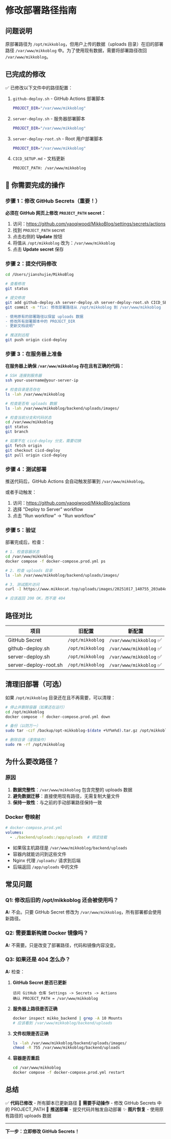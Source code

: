 # 修改部署路径指南

## 问题说明

原部署路径为 `/opt/mikkoblog`，但用户上传的数据（uploads 目录）在旧的部署路径 `/var/www/mikkoblog` 中。为了使用现有数据，需要将部署路径改回 `/var/www/mikkoblog`。

## 已完成的修改

✅ 已修改以下文件中的路径配置：

1. `github-deploy.sh` - GitHub Actions 部署脚本
   ```bash
   PROJECT_DIR="/var/www/mikkoblog"
   ```

2. `server-deploy.sh` - 服务器部署脚本
   ```bash
   PROJECT_DIR="/var/www/mikkoblog"
   ```

3. `server-deploy-root.sh` - Root 用户部署脚本
   ```bash
   PROJECT_DIR="/var/www/mikkoblog"
   ```

4. `CICD_SETUP.md` - 文档更新
   ```
   PROJECT_PATH: /var/www/mikkoblog
   ```

## 🎯 你需要完成的操作

### 步骤 1：修改 GitHub Secrets（重要！）

**必须在 GitHub 网页上修改 `PROJECT_PATH` secret：**

1. 访问：https://github.com/yaoqiwood/MikkoBlog/settings/secrets/actions
2. 找到 `PROJECT_PATH` secret
3. 点击右侧的 **Update** 按钮
4. 将值从 `/opt/mikkoblog` 改为：`/var/www/mikkoblog`
5. 点击 **Update secret** 保存

### 步骤 2：提交代码修改

```bash
cd /Users/jianshujie/MikkoBlog

# 查看修改
git status

# 提交修改
git add github-deploy.sh server-deploy.sh server-deploy-root.sh CICD_SETUP.md CHANGE_DEPLOY_PATH.md
git commit -m "fix: 修改部署路径从 /opt/mikkoblog 到 /var/www/mikkoblog

- 使用原有的部署路径以保留 uploads 数据
- 修改所有部署脚本中的 PROJECT_DIR
- 更新文档说明"

# 推送到远程
git push origin cicd-deploy
```

### 步骤 3：在服务器上准备

**在服务器上确保 `/var/www/mikkoblog` 存在且有正确的代码：**

```bash
# SSH 连接到服务器
ssh your-username@your-server-ip

# 检查目录是否存在
ls -lah /var/www/mikkoblog

# 检查是否有 uploads 数据
ls -lah /var/www/mikkoblog/backend/uploads/images/

# 检查当前分支和代码状态
cd /var/www/mikkoblog
git status
git branch

# 如果不在 cicd-deploy 分支，需要切换
git fetch origin
git checkout cicd-deploy
git pull origin cicd-deploy
```

### 步骤 4：测试部署

推送代码后，GitHub Actions 会自动触发部署到 `/var/www/mikkoblog`。

或者手动触发：
1. 访问：https://github.com/yaoqiwood/MikkoBlog/actions
2. 选择 "Deploy to Server" workflow
3. 点击 "Run workflow" -> "Run workflow"

### 步骤 5：验证

部署完成后，检查：

```bash
# 1. 检查容器状态
cd /var/www/mikkoblog
docker compose -f docker-compose.prod.yml ps

# 2. 检查 uploads 目录
ls -lah /var/www/mikkoblog/backend/uploads/images/

# 3. 测试图片访问
curl -I https://www.mikkocat.top/uploads/images/20251017_140755_203a84df.jpeg

# 应该返回 200 OK，而不是 404
```

## 路径对比

| 项目 | 旧配置 | 新配置 |
|------|--------|--------|
| GitHub Secret | `/opt/mikkoblog` | `/var/www/mikkoblog` ✅ |
| github-deploy.sh | `/opt/mikkoblog` | `/var/www/mikkoblog` ✅ |
| server-deploy.sh | `/opt/mikkoblog` | `/var/www/mikkoblog` ✅ |
| server-deploy-root.sh | `/opt/mikkoblog` | `/var/www/mikkoblog` ✅ |

## 清理旧部署（可选）

如果 `/opt/mikkoblog` 目录还在且不再需要，可以清理：

```bash
# 停止并删除容器（如果还在运行）
cd /opt/mikkoblog
docker compose -f docker-compose.prod.yml down

# 备份（以防万一）
sudo tar -czf /backup/opt-mikkoblog-$(date +%Y%m%d).tar.gz /opt/mikkoblog

# 删除目录（谨慎操作）
sudo rm -rf /opt/mikkoblog
```

## 为什么要改路径？

### 原因

1. **数据完整性**：`/var/www/mikkoblog` 包含完整的 uploads 数据
2. **避免数据迁移**：直接使用现有路径，无需复制大量文件
3. **保持一致性**：与之前的手动部署路径保持一致

### Docker 卷映射

```yaml
# docker-compose.prod.yml
volumes:
  - ./backend/uploads:/app/uploads  # 绑定挂载
```

- 如果宿主机路径是 `/var/www/mikkoblog/backend/uploads`
- 容器内就能访问到这些文件
- Nginx 代理 `/uploads/` 请求到后端
- 后端返回 `/app/uploads` 中的文件

## 常见问题

### Q1: 修改后旧的 /opt/mikkoblog 还会被使用吗？

**A:** 不会。只要 GitHub Secret 修改为 `/var/www/mikkoblog`，所有部署都会使用新路径。

### Q2: 需要重新构建 Docker 镜像吗？

**A:** 不需要。只是改变了部署路径，代码和镜像内容没变。

### Q3: 如果还是 404 怎么办？

**A:** 检查：

1. **GitHub Secret 是否已更新**
   ```
   访问 GitHub 仓库 Settings -> Secrets -> Actions
   确认 PROJECT_PATH = /var/www/mikkoblog
   ```

2. **服务器上路径是否正确**
   ```bash
   docker inspect mikko_backend | grep -A 10 Mounts
   # 应该看到 /var/www/mikkoblog/backend/uploads
   ```

3. **文件权限是否正确**
   ```bash
   ls -lah /var/www/mikkoblog/backend/uploads/images/
   chmod -R 755 /var/www/mikkoblog/backend/uploads
   ```

4. **容器是否重启**
   ```bash
   cd /var/www/mikkoblog
   docker compose -f docker-compose.prod.yml restart
   ```

## 总结

✅ **代码已修改** - 所有脚本已更新路径
🔄 **需要手动操作** - 修改 GitHub Secrets 中的 PROJECT_PATH
🚀 **推送部署** - 提交代码并触发自动部署
✨ **图片恢复** - 使用原有路径的 uploads 数据

---

**下一步：立即修改 GitHub Secrets！**

